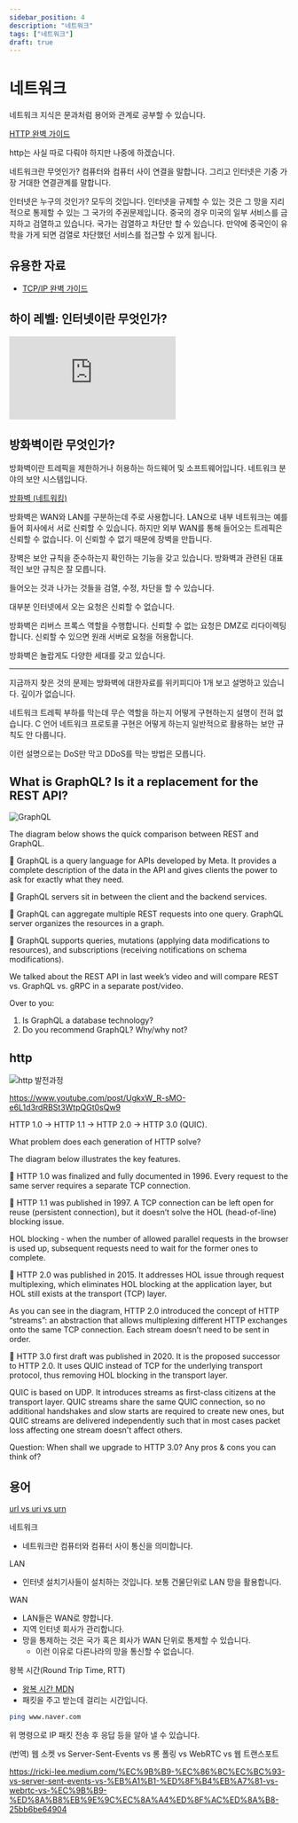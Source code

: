 ```yaml
---
sidebar_position: 4
description: "네트워크"
tags: ["네트워크"]
draft: true
---
```


# 네트워크

네트워크 지식은 문과처럼 용어와 관계로 공부할 수 있습니다.

[HTTP 완벽 가이드](https://www.yes24.com/Product/Goods/15381085)

http는 사실 따로 다뤄야 하지만 나중에 하겠습니다.

네트워크란 무엇인가? 컴퓨터와 컴퓨터 사이 연결을 말합니다. 그리고 인터넷은 기중 가장 거대한 연결관계를 말합니다.

인터넷은 누구의 것인가? 모두의 것입니다. 인터넷을 규제할 수 있는 것은 그 망을 지리적으로 통제할 수 있는 그 국가의 주권문제입니다. 중국의 경우 미국의 일부 서비스를 금지하고 검열하고 있습니다. 국가는 검열하고 차단만 할 수 있습니다. 만약에 중국인이 유학을 가게 되면 검열로 차단했던 서비스를 접근할 수 있게 됩니다.

<!--
## 네트워크의 종류

https://www.youtube.com/watch?v=Vc-PGeu94c4

https://www.youtube.com/watch?v=P6SZLcGE4us

Top 8 Most Popular Network Protocols Explained -->

<!-- ## 비행기모드

[What happens if you don’t put your phone in airplane mode? - Lindsay DeMarchi](https://www.youtube.com/watch?v=iKYHf22qVdM) -->

## 유용한 자료

- [TCP/IP 완벽 가이드](http://www.acornpub.co.kr/book/tcpip)

## 하이 레벨: 인터넷이란 무엇인가?

<iframe className="codepen" src="https://www.youtube.com/embed/jjKFXlFNR4E" title="POV: I'm on my third coffee and you just asked me how the internet works" frameBorder="0" allow="accelerometer; autoplay; clipboard-write; encrypted-media; gyroscope; picture-in-picture; web-share" allowFullScreen></iframe>

<!--## 버퍼를 수동으로 비우도록 설계한 이유는 무엇인가?-->

<!--유용하다고 착각하는 자료를 줍줍했습니다.-->

<!--https://modoocode.com/32 -->

<!--어쎔블리를 다루는 블로그입니다.-->

<!--근본적인 설계이유는 모릅니다. 하지만 버퍼에 남는 `scanf`의 동작원리를 설명해줍니다.-->

<!--하지만 추측은 버퍼에 담는 이유는 프로그램의 효율성 때문에 넣는다는 것을 압니다. 모아서 한번에 저장하는 것이 입력마다 저장하는 것보다 효율적입니다.-->

<!--과거에는 컴퓨터 아키텍쳐가 복잡해지면서 성장한 세대들에게 버퍼 메모리라는 개념은 어쩌면 직관적이었을 것입니다. 당시 시점에서는 혁신이라고 생각하고 있었을 것입니다.-->

## 방화벽이란 무엇인가?

방화벽이란 트레픽을 제한하거나 허용하는 하드웨어 및 소프트웨어입니다. 네트워크 분야의 보안 시스템입니다.

[방화벽 (네트워킹)](https://ko.wikipedia.org/wiki/%EB%B0%A9%ED%99%94%EB%B2%BD_(%EB%84%A4%ED%8A%B8%EC%9B%8C%ED%82%B9))

방화벽은 WAN와 LAN를 구분하는데 주로 사용합니다. LAN으로 내부 네트워크는 예를 들어 회사에서 서로 신뢰할 수 있습니다. 하지만 외부 WAN를 통해 들어오는 트레픽은 신뢰할 수 없습니다. 이 신뢰할 수 없기 때문에 장벽을 만듭니다.

장벽은 보안 규칙을 준수하는지 확인하는 기능을 갖고 있습니다. 방화벽과 관련된 대표적인 보안 규칙은 잘 모릅니다. 

들어오는 것과 나가는 것들을 검열, 수정, 차단을 할 수 있습니다.

대부분 인터넷에서 오는 요청은 신뢰할 수 없습니다.

방화벽은 리버스 프록스 역할을 수행합니다. 신뢰할 수 없는 요청은 DMZ로 리다이렉팅합니다. 신뢰할 수 있으면 원래 서버로 요청을 허용합니다.

방화벽은 놀랍게도 다양한 세대를 갖고 있습니다.

---

지금까지 찾은 것의 문제는 방화벽에 대한자료를 위키피디아 1개 보고 설명하고 있습니다. 깊이가 없습니다.

네트워크 트레픽 부하를 막는데 무슨 역할을 하는지 어떻게 구현하는지 설명이 전혀 없습니다. C 언어 네트워크 프로토콜 구현은 어떻게 하는지 일반적으로 활용하는 보안 규칙도 안 다룹니다.

이런 설명으로는 DoS만 막고 DDoS를 막는 방법은 모릅니다.

## What is GraphQL? Is it a replacement for the REST API?

![GraphQL](https://yt3.ggpht.com/4I63dVsgVMM-9_-Nl1ae9NrQAce4WvWayKgHchAjRaCwAHBA-YEhYcQYHNkfo4aNDvndZNSH8GP3Mw=s640-nd-v1)

The diagram below shows the quick comparison between REST and GraphQL.

🔹 GraphQL is a query language for APIs developed by Meta. It provides a complete description of the data in the API and gives clients the power to ask for exactly what they need.

🔹 GraphQL servers sit in between the client and the backend services.

🔹 GraphQL can aggregate multiple REST requests into one query. GraphQL server organizes the resources in a graph.

🔹 GraphQL supports queries, mutations (applying data modifications to resources), and subscriptions (receiving notifications on schema modifications).

We talked about the REST API in last week’s video and will compare REST vs. GraphQL vs. gRPC in a separate post/video.

Over to you:

1. Is GraphQL a database technology?
2. Do you recommend GraphQL? Why/why not?

## http

![http 발전과정](https://yt3.ggpht.com/sQTOjYNG3-waBGcZT5kN64-jbxQfiHxnGDv3-gv89CBVUIQeLs8f0jFEkw3TBOmbDW3fZL7hCld7HEc=s1600-nd-v1)

https://www.youtube.com/post/UgkxW_R-sMO-e6L1d3rdRBSt3WtpQGt0sQw9

HTTP 1.0 -> HTTP 1.1 -> HTTP 2.0 -> HTTP 3.0 (QUIC).

What problem does each generation of HTTP solve?

The diagram below illustrates the key features.

🔹 HTTP 1.0 was finalized and fully documented in 1996. Every request to the same server requires a separate TCP connection.

🔹 HTTP 1.1 was published in 1997. A TCP connection can be left open for reuse (persistent connection), but it doesn’t solve the HOL (head-of-line) blocking issue.

HOL blocking - when the number of allowed parallel requests in the browser is used up, subsequent requests need to wait for the former ones to complete.

🔹 HTTP 2.0 was published in 2015. It addresses HOL issue through request multiplexing, which eliminates HOL blocking at the application layer, but HOL still exists at the transport (TCP) layer.

As you can see in the diagram, HTTP 2.0 introduced the concept of HTTP “streams”: an abstraction that allows multiplexing different HTTP exchanges onto the same TCP connection. Each stream doesn’t need to be sent in order.

🔹 HTTP 3.0 first draft was published in 2020. It is the proposed successor to HTTP 2.0. It uses QUIC instead of TCP for the underlying transport protocol, thus removing HOL blocking in the transport layer.

QUIC is based on UDP. It introduces streams as first-class citizens at the transport layer. QUIC streams share the same QUIC connection, so no additional handshakes and slow starts are required to create new ones, but QUIC streams are delivered independently such that in most cases packet loss affecting one stream doesn't affect others.

Question: When shall we upgrade to HTTP 3.0? Any pros & cons you can think of?

## 용어

[url vs uri vs urn](https//www.youtube.com/post/UgkxFWdiySGxN41hpohPYQsBXHjcX0dhfMx0)

네트워크

- 네트워크란 컴퓨터와 컴퓨터 사이 통신을 의미합니다.

LAN

- 인터넷 설치기사들이 설치하는 것입니다. 보통 건물단위로 LAN 망을 활용합니다.

WAN

- LAN들은 WAN로 향합니다.
- 지역 인터넷 회사가 관리합니다.
- 망을 통제하는 것은 국가 혹은 회사가 WAN 단위로 통제할 수 있습니다.
  - 이런 이유로 다른나라의 망을 통신할 수 없습니다.

왕복 시간(Round Trip Time, RTT)

- [왕복 시간 MDN](https://developer.mozilla.org/ko/docs/Glossary/Round_Trip_Time)
- 패킷을 주고 받는데 걸리는 시간입니다.

```sh
ping www.naver.com
```

위 명령으로 IP 패킷 전송 후 응답 등을 알아 낼 수 있습니다.

<!-- 이더넷 -->

(번역) 웹 소켓 vs Server-Sent-Events vs 롱 폴링 vs WebRTC vs 웹 트랜스포트

https://ricki-lee.medium.com/%EC%9B%B9-%EC%86%8C%EC%BC%93-vs-server-sent-events-vs-%EB%A1%B1-%ED%8F%B4%EB%A7%81-vs-webrtc-vs-%EC%9B%B9-%ED%8A%B8%EB%9E%9C%EC%8A%A4%ED%8F%AC%ED%8A%B8-25bb6be64904
